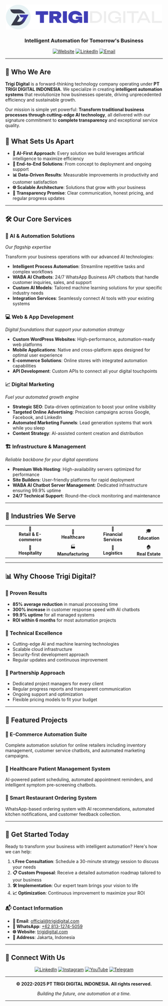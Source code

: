 <div align="center">
  <img src="../official-logo.svg" alt="Trigi Digital Logo" width="500" height="auto">
  
  ### Intelligent Automation for Tomorrow's Business
  
  [![Website](https://img.shields.io/badge/Website-Visit%20Us-blue?style=for-the-badge)](https://trigidigital.com)
  [![LinkedIn](https://img.shields.io/badge/LinkedIn-Connect-0077B5?style=for-the-badge&logo=linkedin)]([https://linkedin.com/company/trigi-digital](https://www.linkedin.com/company/trigidigitalid))
  [![Email](https://img.shields.io/badge/Email-Contact%20Us-red?style=for-the-badge&logo=gmail)](mailto:admin@trigidigital.com)
</div>

---

## 🚀 Who We Are

**Trigi Digital** is a forward-thinking technology company operating under **PT TRIGI DIGITAL INDONESIA**. We specialize in creating **intelligent automation systems** that revolutionize how businesses operate, driving unprecedented efficiency and sustainable growth.

Our mission is simple yet powerful: **Transform traditional business processes through cutting-edge AI technology**, all delivered with our signature commitment to **complete transparency** and exceptional service quality.

## 🎯 What Sets Us Apart

- **🤖 AI-First Approach**: Every solution we build leverages artificial intelligence to maximize efficiency
- **🔧 End-to-End Solutions**: From concept to deployment and ongoing support
- **📊 Data-Driven Results**: Measurable improvements in productivity and customer satisfaction
- **🌐 Scalable Architecture**: Solutions that grow with your business
- **💎 Transparency Promise**: Clear communication, honest pricing, and regular progress updates

---

## 🛠️ Our Core Services

### 🧠 AI & Automation Solutions
*Our flagship expertise*

Transform your business operations with our advanced AI technologies:
- **Intelligent Process Automation**: Streamline repetitive tasks and complex workflows
- **WABA AI Chatbots**: 24/7 WhatsApp Business API chatbots that handle customer inquiries, sales, and support
- **Custom AI Models**: Tailored machine learning solutions for your specific industry needs
- **Integration Services**: Seamlessly connect AI tools with your existing systems

### 💻 Web & App Development
*Digital foundations that support your automation strategy*

- **Custom WordPress Websites**: High-performance, automation-ready web platforms
- **Mobile Applications**: Native and cross-platform apps designed for optimal user experience
- **E-commerce Solutions**: Online stores with integrated automation capabilities
- **API Development**: Custom APIs to connect all your digital touchpoints

### 📈 Digital Marketing
*Fuel your automated growth engine*

- **Strategic SEO**: Data-driven optimization to boost your online visibility
- **Targeted Online Advertising**: Precision campaigns across Google, Facebook, and LinkedIn
- **Automated Marketing Funnels**: Lead generation systems that work while you sleep
- **Content Strategy**: AI-assisted content creation and distribution

### 🏗️ Infrastructure & Management
*Reliable backbone for your digital operations*

- **Premium Web Hosting**: High-availability servers optimized for performance
- **Site Builders**: User-friendly platforms for rapid deployment
- **WABA AI Chatbot Server Management**: Dedicated infrastructure ensuring 99.9% uptime
- **24/7 Technical Support**: Round-the-clock monitoring and maintenance

---

## 🎯 Industries We Serve

<table>
<tr>
<td align="center">🏪<br><strong>Retail & E-commerce</strong></td>
<td align="center">🏥<br><strong>Healthcare</strong></td>
<td align="center">🏦<br><strong>Financial Services</strong></td>
<td align="center">🎓<br><strong>Education</strong></td>
</tr>
<tr>
<td align="center">🏨<br><strong>Hospitality</strong></td>
<td align="center">🏭<br><strong>Manufacturing</strong></td>
<td align="center">🚚<br><strong>Logistics</strong></td>
<td align="center">🏠<br><strong>Real Estate</strong></td>
</tr>
</table>

---

## 📊 Why Choose Trigi Digital?

### 🎯 Proven Results
- **85% average reduction** in manual processing time
- **300% increase** in customer response speed with AI chatbots
- **99.9% uptime** for all managed systems
- **ROI within 6 months** for most automation projects

### 🔧 Technical Excellence
- Cutting-edge AI and machine learning technologies
- Scalable cloud infrastructure
- Security-first development approach
- Regular updates and continuous improvement

### 🤝 Partnership Approach
- Dedicated project managers for every client
- Regular progress reports and transparent communication
- Ongoing support and optimization
- Flexible pricing models to fit your budget

---

## 🌟 Featured Projects

### 🛒 E-Commerce Automation Suite
Complete automation solution for online retailers including inventory management, customer service chatbots, and automated marketing campaigns.

### 🏥 Healthcare Patient Management System
AI-powered patient scheduling, automated appointment reminders, and intelligent symptom pre-screening chatbots.

### 📱 Smart Restaurant Ordering System
WhatsApp-based ordering system with AI recommendations, automated kitchen notifications, and customer feedback collection.

---

## 🚀 Get Started Today

Ready to transform your business with intelligent automation? Here's how we can help:

1. **📞 Free Consultation**: Schedule a 30-minute strategy session to discuss your needs
2. **📋 Custom Proposal**: Receive a detailed automation roadmap tailored to your business
3. **🛠️ Implementation**: Our expert team brings your vision to life
4. **📈 Optimization**: Continuous improvement to maximize your ROI

### 📬 Contact Information

- **📧 Email**: [official@trigidigital.com](mailto:admin@trigidigital.com)
- **📱 WhatsApp**: [+62 813-1274-5059](https://wa.me/message/ZK2VJXKRDPPZG1)
- **🌐 Website**: [trigidigital.com](https://trigidigital.com)
- **📍 Address**: Jakarta, Indonesia

---

## 🔗 Connect With Us

<div align="center">
  
[![LinkedIn](https://img.shields.io/badge/LinkedIn-Follow%20Us-0077B5?style=for-the-badge&logo=linkedin)](https://www.linkedin.com/company/trigidigitalid)
[![Instagram](https://img.shields.io/badge/Instagram-Follow-E4405F?style=for-the-badge&logo=instagram)](https://instagram.com/trigidigitalid)
[![YouTube](https://img.shields.io/badge/YouTube-Subscribe-FF0000?style=for-the-badge&logo=youtube)](https://youtube.com/@trigidigitalid)
[![Telegram](https://img.shields.io/badge/Telegram-Join-26A5E4?style=for-the-badge&logo=telegram)](https://t.me/trigidigital)

</div>

---

<div align="center">
  <p><strong>© 2022-2025 PT TRIGI DIGITAL INDONESIA. All rights reserved.</strong></p>
  <p><em>Building the future, one automation at a time.</em></p>
</div>

---
